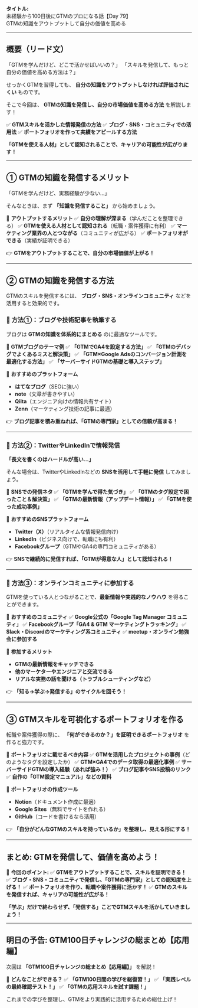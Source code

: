 **タイトル:**\
未経験から100日後にGTMのプロになる話【Day 79】\
GTMの知識をアウトプットして自分の価値を高める

---

## **概要（リード文）**

「GTMを学んだけど、どこで活かせばいいの？」
「スキルを発信して、もっと自分の価値を高める方法は？」

せっかくGTMを習得しても、 **自分の知識をアウトプットしなければ評価されにくい** ものです。

そこで今回は、 **GTMの知識を発信し、自分の市場価値を高める方法** を解説します！

✅ **GTMスキルを活かした情報発信の方法**
✅ **ブログ・SNS・コミュニティでの活用法**
✅ **ポートフォリオを作って実績をアピールする方法**

**「GTMを使える人材」として認知されることで、キャリアの可能性が広がります！**

---

## **① GTMの知識を発信するメリット**

「GTMを学んだけど、実務経験が少ない…」

そんなときは、まず **「知識を発信すること」** から始めましょう。

📌 **アウトプットするメリット**
✅ **自分の理解が深まる**（学んだことを整理できる）
✅ **GTMを使える人材として認知される**（転職・案件獲得に有利）
✅ **マーケティング業界の人とつながる**（コミュニティが広がる）
✅ **ポートフォリオができる**（実績が証明できる）

👉 **GTMをアウトプットすることで、自分の市場価値が上がる！**

---

## **② GTMの知識を発信する方法**

GTMのスキルを発信するには、 **ブログ・SNS・オンラインコミュニティ** などを活用すると効果的です。

### **🔹 方法①：ブログや技術記事を執筆する**

ブログは **GTMの知識を体系的にまとめる** のに最適なツールです。

📌 **GTMブログのテーマ例**
✅ **「GTMでGA4を設定する方法」**
✅ **「GTMのデバッグでよくあるミスと解決策」**
✅ **「GTM×Google Adsのコンバージョン計測を最適化する方法」**
✅ **「サーバーサイドGTMの基礎と導入ステップ」**

🔹 **おすすめのプラットフォーム**
- **はてなブログ**（SEOに強い）
- **note**（文章が書きやすい）
- **Qiita**（エンジニア向けの情報共有サイト）
- **Zenn**（マーケティング技術の記事に最適）

👉 **ブログ記事を積み重ねれば、「GTMの専門家」としての信頼が高まる！**

---

### **🔹 方法②：TwitterやLinkedInで情報発信**

**「長文を書くのはハードルが高い…」**

そんな場合は、TwitterやLinkedInなどの **SNSを活用して手軽に発信** してみましょう。

📌 **SNSでの発信ネタ**
✅ **「GTMを学んで得た気づき」**
✅ **「GTMのタグ設定で困ったこと＆解決策」**
✅ **「GTMの最新情報（アップデート情報）」**
✅ **「GTMを使った成功事例」**

🔹 **おすすめのSNSプラットフォーム**
- **Twitter（X）**（リアルタイムな情報発信向け）
- **LinkedIn**（ビジネス向けで、転職にも有利）
- **Facebookグループ**（GTMやGA4の専門コミュニティがある）

👉 **SNSで継続的に発信すれば、「GTMが得意な人」として認知される！**

---

### **🔹 方法③：オンラインコミュニティに参加する**

GTMを使っている人とつながることで、**最新情報や実践的なノウハウ** を得ることができます。

📌 **おすすめのコミュニティ**
✅ **Google公式の「Google Tag Manager コミュニティ」**
✅ **Facebookグループ「GA4 & GTM マーケティングトラッキング」**
✅ **Slack・Discordのマーケティング系コミュニティ**
✅ **meetup・オンライン勉強会に参加する**

🔹 **参加するメリット**
- **GTMの最新情報をキャッチできる**
- **他のマーケターやエンジニアと交流できる**
- **リアルな実務の話を聞ける（トラブルシューティングなど）**

👉 **「知る→学ぶ→発信する」のサイクルを回そう！**

---

## **③ GTMスキルを可視化するポートフォリオを作る**

転職や案件獲得の際に、 **「何ができるのか？」を証明できるポートフォリオ** を作ると強力です。

📌 **ポートフォリオに載せるべき内容**
✅ **GTMを活用したプロジェクトの事例**（どのようなタグを設定したか）
✅ **GTM×GA4でのデータ取得の最適化事例**
✅ **サーバーサイドGTMの導入経験（あれば強み！）**
✅ **ブログ記事やSNS投稿のリンク**
✅ **自作の「GTM設定マニュアル」などの資料**

🔹 **ポートフォリオの作成ツール**
- **Notion**（ドキュメント作成に最適）
- **Google Sites**（無料でサイトを作れる）
- **GitHub**（コードを書けるなら活用）

👉 **「自分がどんなGTMのスキルを持っているか」を整理し、見える形にする！**

---

## **まとめ: GTMを発信して、価値を高めよう！**

📌 **今回のポイント:**
✅ **GTMをアウトプットすることで、スキルを証明できる！**
✅ **ブログ・SNS・コミュニティで発信し、「GTMの専門家」としての認知度を上げる！**
✅ **ポートフォリオを作り、転職や案件獲得に活かす！**
✅ **GTMのスキルを発信すれば、キャリアの可能性が広がる！**

**「学ぶ」だけで終わらせず、「発信する」ことでGTMスキルを活かしていきましょう！**

---

## **明日の予告: GTM100日チャレンジの総まとめ【応用編】**

次回は **「GTM100日チャレンジの総まとめ【応用編】」** を解説！

📌 **どんなことができる？**
✅ **「GTM100日間の学びを総復習！」**
✅ **「実践レベルの最終確認テスト！」**
✅ **「GTMの応用スキルを試す課題！」**

これまでの学びを整理し、GTMをより実践的に活用するための総仕上げ！